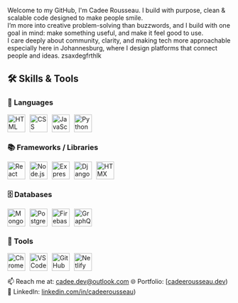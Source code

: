 Welcome to my GitHub, I'm Cadee Rousseau. I build with purpose, clean & scalable code designed to make people smile.  
I’m more into creative problem-solving than buzzwords, and I build with one goal in mind: make something useful, and make it feel good to use.  
I care deeply about community, clarity, and making tech more approachable especially here in Johannesburg, where I design platforms that connect people and ideas.
zsaxdegfrthlk 
## 🛠️ Skills & Tools                                                                                       
              
### 🧾 Languages              
<div style="display: flex; gap: 10px;">                  
  <img src="https://cdn.jsdelivr.net/gh/devicons/devicon/icons/html5/html5-original.svg" alt="HTML" title="HTML" width="40"/>
  <img src="https://cdn.jsdelivr.net/gh/devicons/devicon/icons/css3/css3-original.svg" alt="CSS" title="CSS" width="40"/>                                         
  <img src="https://cdn.jsdelivr.net/gh/devicons/devicon/icons/javascript/javascript-original.svg" alt="JavaScript" title="JavaScript" width="40"/>                              
  <img src="https://cdn.jsdelivr.net/gh/devicons/devicon/icons/python/python-original.svg" alt="Python" title="Python" width="40"/>
</div>

### 📚 Frameworks / Libraries             
<div style="display: flex; gap: 10px;">
  <img src="https://cdn.jsdelivr.net/gh/devicons/devicon/icons/react/react-original.svg" alt="React" title="React" width="40"/>
  <img src="https://cdn.jsdelivr.net/gh/devicons/devicon/icons/nodejs/nodejs-original.svg" alt="Node.js" title="Node.js" width="40"/>
  <img src="https://cdn.jsdelivr.net/gh/devicons/devicon/icons/express/express-original.svg" alt="Express.js" title="Express.js" width="40"/>
  <img src="https://cdn.jsdelivr.net/gh/devicons/devicon/icons/django/django-plain.svg" alt="Django" title="Django" width="40"/>
  <img src="https://cdn.jsdelivr.net/gh/devicons/devicon/icons/html5/html5-original.svg" alt="HTMX" title="HTMX" width="40"/>
</div>

### 🗄️ Databases
<div style="display: flex; gap: 10px;">
  <img src="https://cdn.jsdelivr.net/gh/devicons/devicon/icons/mongodb/mongodb-original.svg" alt="MongoDB" title="MongoDB" width="40"/>
  <img src="https://cdn.jsdelivr.net/gh/devicons/devicon/icons/postgresql/postgresql-original.svg" alt="PostgreSQL" title="PostgreSQL" width="40"/>
  <img src="https://cdn.jsdelivr.net/gh/devicons/devicon/icons/firebase/firebase-plain.svg" alt="Firebase" title="Firebase" width="40"/>
  <img src="https://cdn.jsdelivr.net/gh/devicons/devicon/icons/graphql/graphql-plain.svg" alt="GraphQL" title="GraphQL" width="40"/>
</div>

### 🧰 Tools
<div style="display: flex; gap: 10px;">
  <img src="https://cdn.jsdelivr.net/gh/devicons/devicon/icons/chrome/chrome-original.svg" alt="Chrome DevTools" title="Chrome DevTools" width="40"/>
  <img src="https://cdn.jsdelivr.net/gh/devicons/devicon/icons/vscode/vscode-original.svg" alt="VS Code" title="VS Code" width="40"/>
  <img src="https://cdn.jsdelivr.net/gh/devicons/devicon/icons/github/github-original.svg" alt="GitHub" title="GitHub" width="40"/>
  <img src="https://cdn.jsdelivr.net/gh/devicons/devicon/icons/netlify/netlify-plain.svg" alt="Netlify" title="Netlify" width="40"/>
</div>
           



📫 Reach me at: cadee.dev@outlook.com
🌐 Portfolio: [[cadeerousseau.dev](https://portfolio-website-20.netlify.app/#home))  
💼 LinkedIn: [linkedin.com/in/cadeerousseau](https://www.linkedin.com/in/cadee-rousseau-bb59bb382))
